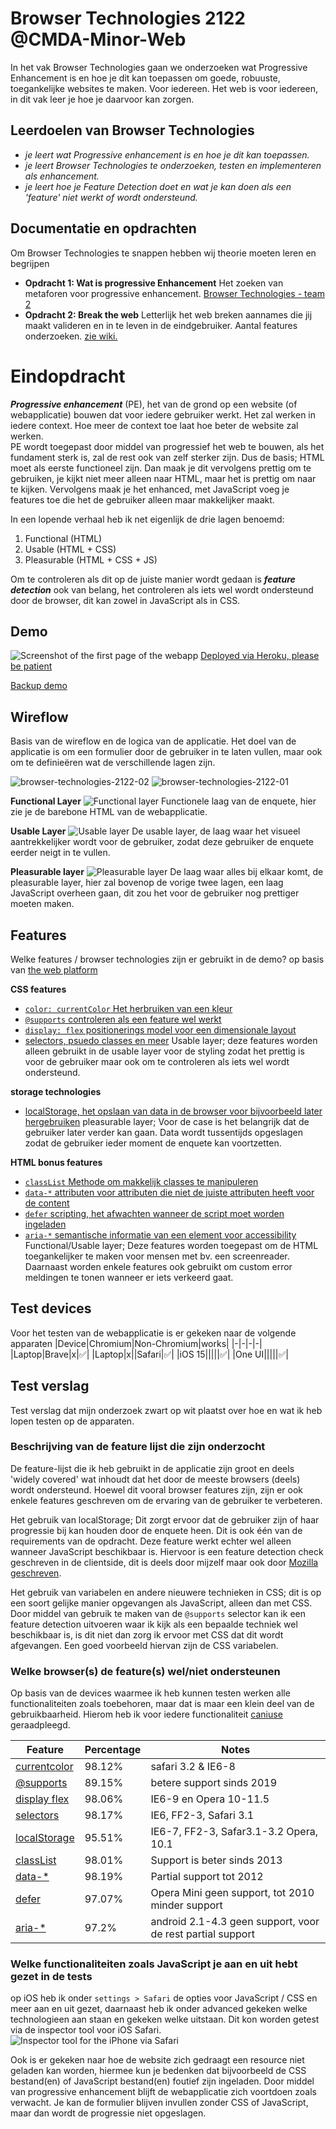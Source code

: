 # Browser Technologies 2122 @CMDA-Minor-Web

In het vak Browser Technologies gaan we onderzoeken wat Progressive Enhancement is en hoe je dit kan toepassen om goede, robuuste, toegankelijke websites te maken. Voor iedereen. Het web is voor iedereen, in dit vak leer je hoe je daarvoor kan zorgen.

## Leerdoelen van Browser Technologies

- _je leert wat Progressive enhancement is en hoe je dit kan toepassen._
- _je leert Browser Technologies te onderzoeken, testen en implementeren als enhancement._
- _je leert hoe je Feature Detection doet en wat je kan doen als een 'feature' niet werkt of wordt ondersteund._

## Documentatie en opdrachten

Om Browser Technologies te snappen hebben wij theorie moeten leren en begrijpen

- **Opdracht 1: Wat is progressive Enhancement** Het zoeken van metaforen voor progressive enhancement. [Browser Technologies - team 2](https://browser-technologies-team.vercel.app/)
- **Opdracht 2: Break the web** Letterlijk het web breken aannames die jij maakt valideren en in te leven in de eindgebruiker. Aantal features onderzoeken. [zie wiki.](https://github.com/bommezijn/browser-technologies-2122/wiki/BreakTheWeb)

# Eindopdracht

**_Progressive enhancement_** (PE), het van de grond op een website (of webapplicatie) bouwen dat voor iedere gebruiker werkt. Het zal werken in iedere context. Hoe meer de context toe laat hoe beter de website zal werken.  
PE wordt toegepast door middel van progressief het web te bouwen, als het fundament sterk is, zal de rest ook van zelf sterker zijn. Dus de basis; HTML moet als eerste functioneel zijn. Dan maak je dit vervolgens prettig om te gebruiken, je kijkt niet meer alleen naar HTML, maar het is prettig om naar te kijken. Vervolgens maak je het enhanced, met JavaScript voeg je features toe die het de gebruiker alleen maar makkelijker maakt.

In een lopende verhaal heb ik net eigenlijk de drie lagen benoemd:

1. Functional (HTML)
1. Usable (HTML + CSS)
1. Pleasurable (HTML + CSS + JS)

Om te controleren als dit op de juiste manier wordt gedaan is **_feature detection_** ook van belang, het controleren als iets wel wordt ondersteund door de browser, dit kan zowel in JavaScript als in CSS.

## Demo

![Screenshot of the first page of the webapp](https://user-images.githubusercontent.com/13199349/169404329-2f16f1d1-9f33-482b-9d42-628076382609.png)
[Deployed via Heroku, please be patient](https://enigmatic-shelf-01341.herokuapp.com/)

[Backup demo](https://bommezijn.github.io/browser-technologies-2122/src/)

## Wireflow

Basis van de wireflow en de logica van de applicatie. Het doel van de applicatie is om een formulier door de gebruiker in te laten vullen, maar ook om te definieëren wat de verschillende lagen zijn.

![browser-technologies-2122-02](https://user-images.githubusercontent.com/13199349/162284429-11cca4b8-919a-4a44-a423-54bd22825349.jpeg)
![browser-technologies-2122-01](https://user-images.githubusercontent.com/13199349/162284437-cdb3c2aa-650d-4cfa-8fc3-bc46da02f071.jpeg)

**Functional Layer**
![Functional layer](https://user-images.githubusercontent.com/13199349/169404715-dc60f52c-bd2b-45b1-8a7e-672fa72cd979.png)
Functionele laag van de enquete, hier zie je de barebone HTML van de webapplicatie.

**Usable Layer**
![Usable layer](https://user-images.githubusercontent.com/13199349/169405019-3ac5fba5-cef2-4966-868f-bacd9ff65968.png)
De usable layer, de laag waar het visueel aantrekkelijker wordt voor de gebruiker, zodat deze gebruiker de enquete eerder neigt in te vullen.

**Pleasurable layer**
![Pleasurable layer](https://user-images.githubusercontent.com/13199349/169405053-de86a56a-5e8f-4b17-ae4a-01f8884d4ecf.png)
De laag waar alles bij elkaar komt, de pleasurable layer, hier zal bovenop de vorige twee lagen, een laag JavaScript overheen gaan, dit zou het voor de gebruiker nog prettiger moeten maken.

## Features

Welke features / browser technologies zijn er gebruikt in de demo? op basis van [the web platform](https://platform.html5.org/)

**CSS features**

- [`color: currentColor` Het herbruiken van een kleur](https://drafts.csswg.org/css-color/)
- [`@supports` controleren als een feature wel werkt](https://drafts.csswg.org/css-conditional/#at-supports)
- [`display: flex` positionerings model voor een dimensionale layout](https://drafts.csswg.org/css-flexbox/)
- [selectors, psuedo classes en meer](https://drafts.csswg.org/selectors/)
  Usable layer; deze features worden alleen gebruikt in de usable layer voor de styling zodat het prettig is voor de gebruiker maar ook om te controleren als iets wel wordt ondersteund.

**storage technologies**

- [localStorage, het opslaan van data in de browser voor bijvoorbeeld later hergebruiken](https://html.spec.whatwg.org/multipage/webstorage.html#webstorage)
  pleasurable layer; Voor de case is het belangrijk dat de gebruiker later verder kan gaan. Data wordt tussentijds opgeslagen zodat de gebruiker ieder moment de enquete kan voortzetten.

**HTML bonus features**

- [`classList` Methode om makkelijk classes te manipuleren](https://dom.spec.whatwg.org/#dom-element-classlist)
- [`data-*` attributen voor attributen die niet de juiste attributen heeft voor de content](https://html.spec.whatwg.org/multipage/dom.html#embedding-custom-non-visible-data-with-the-data-*-attributes)
- [`defer` scripting, het afwachten wanneer de script moet worden ingeladen](https://html.spec.whatwg.org/multipage/scripting.html#attr-script-defer)
- [`aria-*` semantische informatie van een element voor accessibility](https://www.w3.org/TR/wai-aria/)
  Functional/Usable layer; Deze features worden toegepast om de HTML toegankelijker te maken voor mensen met bv. een screenreader. Daarnaast worden enkele features ook gebruikt om custom error meldingen te tonen wanneer er iets verkeerd gaat.

## Test devices

Voor het testen van de webapplicatie is er gekeken naar de volgende apparaten
|Device|Chromium|Non-Chromium|works|
|-|-|-|-|
|Laptop|Brave|x|✅|
|Laptop|x||Safari|✅|
|iOS 15|||||✅|
|One UI|||||✅|

## Test verslag

Test verslag dat mijn onderzoek zwart op wit plaatst over hoe en wat ik heb lopen testen op de apparaten.

### Beschrijving van de feature lijst die zijn onderzocht

De feature-lijst die ik heb gebruikt in de applicatie zijn groot en deels 'widely covered' wat inhoudt dat het door de meeste browsers (deels) wordt ondersteund. Hoewel dit vooral browser features zijn, zijn er ook enkele features geschreven om de ervaring van de gebruiker te verbeteren.

Het gebruik van localStorage; Dit zorgt ervoor dat de gebruiker zijn of haar progressie bij kan houden door de enquete heen. Dit is ook één van de requirements van de opdracht. Deze feature werkt echter wel alleen wanneer JavaScript beschikbaar is. Hiervoor is een feature detection check geschreven in de clientside, dit is deels door mijzelf maar ook door [Mozilla geschreven](https://developer.mozilla.org/en-US/docs/Web/API/Web_Storage_API/Using_the_Web_Storage_API).

Het gebruik van variabelen en andere nieuwere technieken in CSS; dit is op een soort gelijke manier opgevangen als JavaScript, alleen dan met CSS. Door middel van gebruik te maken van de `@supports` selector kan ik een feature detection uitvoeren waar ik kijk als een bepaalde techniek wel beschikbaar is, is dit niet dan zorg ik ervoor met CSS dat dit wordt afgevangen. Een goed voorbeeld hiervan zijn de CSS variabelen.

### Welke browser(s) de feature(s) wel/niet ondersteunen

Op basis van de devices waarmee ik heb kunnen testen werken alle functionaliteiten zoals toebehoren, maar dat is maar een klein deel van de gebruikbaarheid. Hierom heb ik voor iedere functionaliteit [caniuse](https://caniuse.com/) geraadpleegd.

| Feature                                                  | Percentage | Notes                                                      |
| -------------------------------------------------------- | ---------- | ---------------------------------------------------------- |
| [currentcolor](https://caniuse.com/?search=currentcolor) | 98.12%     | safari 3.2 & IE6-8                                         |
| [@supports](https://caniuse.com/?search=supports)        | 89.15%     | betere support sinds 2019                                  |
| [display flex](https://caniuse.com/?search=flex)         | 98.06%     | IE6-9 en Opera 10-11.5                                     |
| [selectors](https://caniuse.com/?search=selectors)       | 98.17%     | IE6, FF2-3, Safari 3.1                                     |
| [localStorage](https://caniuse.com/?search=localStorage) | 95.51%     | IE6-7, FF2-3, Safar3.1-3.2 Opera, 10.1                     |
| [classList](https://caniuse.com/?search=classList)       | 98.01%     | Support is beter sinds 2013                                |
| [data-\*](https://caniuse.com/?search=data-*)            | 98.19%     | Partial support tot 2012                                   |
| [defer](https://caniuse.com/?search=defer)               | 97.07%     | Opera Mini geen support, tot 2010 minder support           |
| [aria-\*](https://caniuse.com/?search=aria)              | 97.2%      | android 2.1-4.3 geen support, voor de rest partial support |

### Welke functionaliteiten zoals JavaScript je aan en uit hebt gezet in de tests

op iOS heb ik onder `settings > Safari` de opties voor JavaScript / CSS en meer aan en uit gezet, daarnaast heb ik onder advanced gekeken welke technologieen aan staan en gekeken welke uitstaan.
Dit kon worden getest via de inspector tool voor iOS Safari.
![Inspector tool for the iPhone via Safari](https://user-images.githubusercontent.com/13199349/169415680-81bc8338-5a9f-4fe7-849b-821f68c22285.png)

Ook is er gekeken naar hoe de website zich gedraagt een resource niet geladen kan worden, hiermee kun je bedenken dat bijvoorbeeld de CSS bestand(en) of JavaScript bestand(en) foutief zijn ingeladen. Door middel van progressive enhancement blijft de webapplicatie zich voortdoen zoals verwacht. Je kan de formulier blijven invullen zonder CSS of JavaScript, maar dan wordt de progressie niet opgeslagen.
